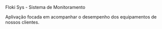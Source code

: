 Floki Sys - Sistema de Monitoramento

Aplivação focada em acompanhar o desempenho dos equipamentos de nossos clientes.